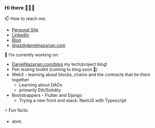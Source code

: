 ### Hi there 🐧🥸👹

📫 How to reach me:
- [Personal Site](https://danielnazarian.com)
- [LinkedIn](https://www.linkedin.com/in/daniel-nazarian)
- [Blog](https://www.danielnazarian.com/blog)
- <dnaz@danielnazarian.com>

🔭 I’m currently working on:
- [DanielNazarian.com/blog](https://danielnazarian.com/blog) my tech/project blog!
- Pen testing toolkit (coming to blog soon 👀)
- Web3 - learning about blocks, chains and the contracts that tie them together
  - Learning about DAOs
  - primarily Eth/Solidity
- Bootstrappers - Flutter and Django
  - Trying a new front end stack: NextJS with Typescript

⚡ Fun facts:
- dont.


<!--
**dan1229/dan1229** is a ✨ _special_ ✨ repository because its `README.md` (this file) appears on your GitHub profile.

Here are some ideas to get you started:

- 🔭 I’m currently working on ...
- 🌱 I’m currently learning ...
- 👯 I’m looking to collaborate on ...
- 🤔 I’m looking for help with ...
- 💬 Ask me about ...
- 📫 How to reach me: ...
- 😄 Pronouns: ...
- ⚡ Fun fact: ...
-->
